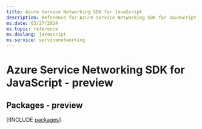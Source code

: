```yaml
---
title: Azure Service Networking SDK for JavaScript
description: Reference for Azure Service Networking SDK for JavaScript
ms.date: 03/27/2024
ms.topic: reference
ms.devlang: javascript
ms.service: servicenetworking
---
```

# Azure Service Networking SDK for JavaScript - preview
## Packages - preview
[!INCLUDE [packages](service-networking-index.md)]